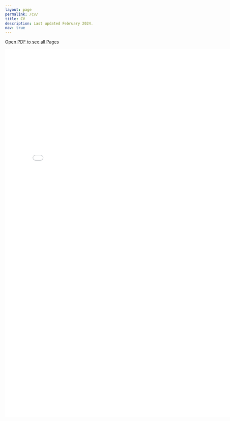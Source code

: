 ```yaml
---
layout: page
permalink: /cv/
title: CV
description: Last updated February 2024. 
nav: true
---
```


<a href="/assets/pdf/HamakiotesCV.pdf" target="_blank">Open PDF to see all Pages</a>

<embed src="/assets/pdf/HamakiotesCV.pdf" type="application/pdf" width="780" height="1200">

